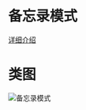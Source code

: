 # 备忘录模式
[详细介绍](http://www.bughui.com/2017/08/03/gof-design-pattern-memento/)
# 类图
![备忘录模式](https://github.com/elvinzeng/java-design-pattern-samples/raw/master/memento/diagrams/memento.png "memento")
